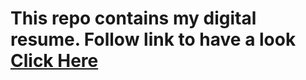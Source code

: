 # This repo contains my digital resume. Follow link to have a look [Click Here](https://1vipulp.github.io/resume/)



